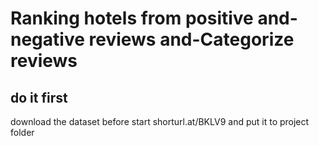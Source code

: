 # Ranking hotels from positive and-negative reviews and-Categorize reviews

## do it first
download the dataset before start shorturl.at/BKLV9
and put it to project folder
